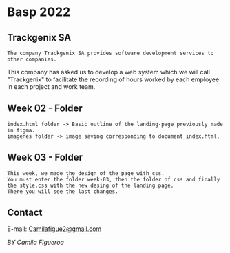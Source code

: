 # Basp 2022

## Trackgenix SA
```
The company Trackgenix SA provides software development services to other companies.
```
This company has asked us to develop a web system which we will call "Trackgenix" to facilitate the recording of hours worked by each employee in each project and work team.

## Week 02 - Folder
```
index.html folder -> Basic outline of the landing-page previously made in figma.
imagenes folder -> image saving corresponding to document index.html.
```

## Week 03 - Folder
```
This week, we made the design of the page with css.
You must enter the folder week-03, then the folder of css and finally the style.css with the new desing of the landing page.
There you will see the last changes.
```

## Contact
E-mail: Camilafigue2@gmail.com

_BY Camila Figueroa_